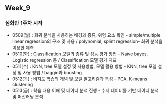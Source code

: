 ## Week_9
### 심화반 1주차 시작
- 0509(월) : 회귀 분석을 사용하는 배경과 종류, 위험 요소 확인 - simple/multiple linear regression의 구조 및 사용 / polynomial, splint regression- 회귀 분석을 이용한 예측<br>
- 0510(화) : Classification 모델의 종류 및 성능 평가 방법 - Naïve bayes, Logistic regression 등 / Classification 모델 평가 지표<br>
- 0511(수) : KNN, tree 모델 설정 및 사용방법, 모델 활용 방법 - KNN, tree 모델 설정 및 사용 방법 / baggin과 boosting<br>
- 0512(목) : 비지도 학습의 개념 및 모델 알고리즘과 특성 -  PCA, K-means clustering<br>
- 0513(금) : 학습 내용 이해 및 데이터 분석 진행 - 수지 데이터를 기반 데이터 분석 및 머신러닝 분석<br>